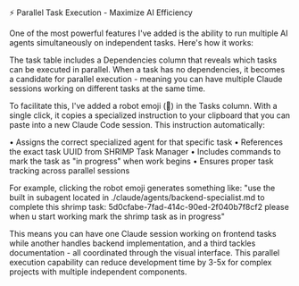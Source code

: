 ⚡ Parallel Task Execution - Maximize AI Efficiency

One of the most powerful features I've added is the ability to run multiple AI agents simultaneously on independent tasks. Here's how it works:

The task table includes a Dependencies column that reveals which tasks can be executed in parallel. When a task has no dependencies, it becomes a candidate for parallel execution - meaning you can have multiple Claude sessions working on different tasks at the same time.

To facilitate this, I've added a robot emoji (🤖) in the Tasks column. With a single click, it copies a specialized instruction to your clipboard that you can paste into a new Claude Code session. This instruction automatically:

• Assigns the correct specialized agent for that specific task
• References the exact task UUID from SHRIMP Task Manager
• Includes commands to mark the task as "in progress" when work begins
• Ensures proper task tracking across parallel sessions

For example, clicking the robot emoji generates something like:
"use the built in subagent located in ./claude/agents/backend-specialist.md to complete this shrimp task: 5d0cfabe-7fad-414c-90ed-2f040b7f8cf2 please when u start working mark the shrimp task as in progress"

This means you can have one Claude session working on frontend tasks while another handles backend implementation, and a third tackles documentation - all coordinated through the visual interface. This parallel execution capability can reduce development time by 3-5x for complex projects with multiple independent components.